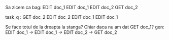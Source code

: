 Sa zicem ca bag:
EDIT doc_1
EDIT doc_1
EDIT doc_2
GET doc_2

task_q : GET doc_2 EDIT doc_2 EDIT doc_1 EDIT doc_1

Se face totul de la dreapta la stanga? Chiar daca nu am dat GET doc_1?
gen: EDIT doc_1 -> EDIT doc_1 -> EDIT doc_2 -> GET doc_2